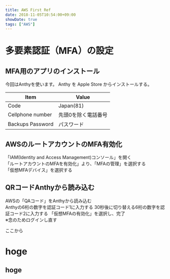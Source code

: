 ```yaml
---
title: AWS First Ref
date: 2018-11-05T10:54:00+09:00
showDate: true
tags: ["AWS"]
---
```


# 多要素認証（MFA）の設定
## MFA用のアプリのインストール
今回はAnthyを使います。
Anthy を Apple Store からインストールする。  

| Item | Value |
|------|-------|
| Code | Japan(81) |
| Cellphone number | 先頭0を除く電話番号 |
| Backups Password | パスワード |

## AWSのルートアカウントのMFA有効化
「IAM(Identity and Access Management)コンソール」を開く  
「ルートアカウントのMFAを有効化」より、「MFAの管理」を選択する  
「仮想MFAデバイス」を選択する

## QRコードAnthyから読み込む
AWSの「QAコード」をAnthyから読み込む  
Anthyの6桁の数字を認証コード1に入力する
30秒後に切り替える6桁の数字を認証コード2に入力する
「仮想MFAの有効化」を選択し、完了  
※念のためログインし直す

ここから

# hoge
## hoge
